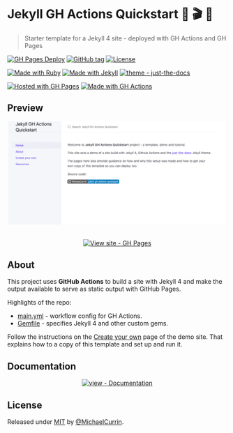 # Jekyll GH Actions Quickstart 🧪 🎬 🚀
> Starter template for a Jekyll 4 site - deployed with GH Actions and GH Pages

<!-- Badges generated with https://github.com/MichaelCurrin/badge-generator -->

[![GH Pages Deploy](https://github.com/MichaelCurrin/jekyll-gh-actions-quickstart/workflows/GH%20Pages%20Deploy/badge.svg)](https://github.com/MichaelCurrin/jekyll-gh-actions-quickstart/actions/workflows/main.yml)
[![GitHub tag](https://img.shields.io/github/tag/MichaelCurrin/jekyll-gh-actions-quickstart?include_prereleases=&sort=semver)](https://github.com/MichaelCurrin/jekyll-gh-actions-quickstart/releases/)
[![License](https://img.shields.io/badge/License-MIT-blue)](#license)

[![Made with Ruby](https://img.shields.io/badge/Ruby->=2.6-blue?logo=ruby&logoColor=white)](https://ruby-lang.org)
[![Made with Jekyll](https://img.shields.io/badge/Jekyll-4.2-blue?logo=jekyll&logoColor=white)](https://jekyllrb.com)
[![theme - just-the-docs](https://img.shields.io/badge/theme-just--the--docs-blue)](https://rubygems.org/gems/just-the-docs)

[![Hosted with GH Pages](https://img.shields.io/badge/Hosted_with-GitHub_Pages-blue?logo=github&logoColor=white)](https://pages.github.com/)
[![Made with GH Actions](https://img.shields.io/badge/CI-GitHub_Actions-blue?logo=github-actions&logoColor=white)](https://github.com/features/actions)


## Preview

<div align="center">
    <a href="https://michaelcurrin.github.io/jekyll-gh-actions-quickstart/">
        <img src="/sample.png" alt="Sample screenshot" title="Go to demo site" width="500" />
    </a>
</div>

<br>

<div align="center">

[![View site - GH Pages](https://img.shields.io/badge/View_site-GH_Pages-blue?style=for-the-badge)](https://michaelcurrin.github.io/jekyll-gh-actions-quickstart/ "Go to demo site")

</div>


## About

This project uses **GitHub Actions** to build a site with Jekyll 4 and make the output available to serve as static output with GitHub Pages.

Highlights of the repo:

- [main.yml](/.github/workflows/main.yml) - workflow config for GH Actions.
- [Gemfile](/Gemfile) - specifies Jekyll 4 and other custom gems.

Follow the instructions on the [Create your own](https://michaelcurrin.github.io/jekyll-gh-actions-quickstart/create-your-own.html) page of the demo site. That explains how to a copy of this template and set up and run it.


## Documentation

<div align="center">

[![view - Documentation](https://img.shields.io/badge/view-Documentation-blue?style=for-the-badge)](/docs/ "Go to project documentation")

</div>


## License

Released under [MIT](/LICENSE) by [@MichaelCurrin](https://github.com/MichaelCurrin).
